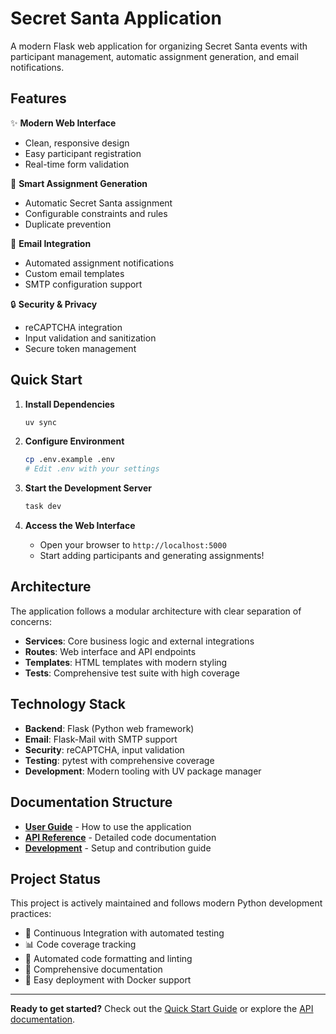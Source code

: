 # Secret Santa Application

A modern Flask web application for organizing Secret Santa events with participant management, automatic assignment generation, and email notifications.

## Features

✨ **Modern Web Interface**
- Clean, responsive design
- Easy participant registration
- Real-time form validation

🎯 **Smart Assignment Generation**
- Automatic Secret Santa assignment
- Configurable constraints and rules
- Duplicate prevention

📧 **Email Integration**
- Automated assignment notifications
- Custom email templates
- SMTP configuration support

🔒 **Security & Privacy**
- reCAPTCHA integration
- Input validation and sanitization
- Secure token management

## Quick Start

1. **Install Dependencies**
   ```bash
   uv sync
   ```

2. **Configure Environment**
   ```bash
   cp .env.example .env
   # Edit .env with your settings
   ```

3. **Start the Development Server**
   ```bash
   task dev
   ```

4. **Access the Web Interface**
   - Open your browser to `http://localhost:5000`
   - Start adding participants and generating assignments!

## Architecture

The application follows a modular architecture with clear separation of concerns:

- **Services**: Core business logic and external integrations
- **Routes**: Web interface and API endpoints
- **Templates**: HTML templates with modern styling
- **Tests**: Comprehensive test suite with high coverage

## Technology Stack

- **Backend**: Flask (Python web framework)
- **Email**: Flask-Mail with SMTP support
- **Security**: reCAPTCHA, input validation
- **Testing**: pytest with comprehensive coverage
- **Development**: Modern tooling with UV package manager

## Documentation Structure

- [**User Guide**](guide/quickstart.md) - How to use the application
- [**API Reference**](reference/services.md) - Detailed code documentation
- [**Development**](DEVELOPMENT_SETUP.md) - Setup and contribution guide

## Project Status

This project is actively maintained and follows modern Python development practices:

- 🔄 Continuous Integration with automated testing
- 📊 Code coverage tracking
- 🔧 Automated code formatting and linting
- 📝 Comprehensive documentation
- 🚀 Easy deployment with Docker support

---

**Ready to get started?** Check out the [Quick Start Guide](guide/quickstart.md) or explore the [API documentation](reference/services.md).
